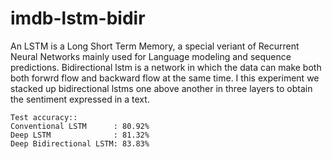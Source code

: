 # imdb-lstm-bidir

An LSTM is a Long Short Term Memory, a special veriant of Recurrent Neural Networks mainly used for Language modeling and sequence predictions.
Bidirectional lstm is a network in which the data can make both both forwrd flow and backward flow at the same time.
I this experiment we stacked up bidirectional lstms one above another in three layers to obtain the sentiment expressed in a text.
```
Test accuracy::
Conventional LSTM      : 80.92%
Deep LSTM              : 81.32%
Deep Bidirectional LSTM: 83.83%
```
